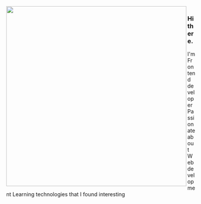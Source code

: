 <img align="left" src="https://giphy.com/embed/gEKz4VLX7fQlsl8SFE" width="480" height="480" />

### Hi there.
I'm Frontend developer
Passionate about Web development
Learning technologies that I found interesting
<!--
**m1rade/m1rade** is a ✨ _special_ ✨ repository because its `README.md` (this file) appears on your GitHub profile.

Here are some ideas to get you started:

- 🔭 I’m currently working on ...
- 🌱 I’m currently learning ...
- 👯 I’m looking to collaborate on ...
- 🤔 I’m looking for help with ...
- 💬 Ask me about ...
- 📫 How to reach me: ...
- 😄 Pronouns: ...
- ⚡ Fun fact: ...
-->

